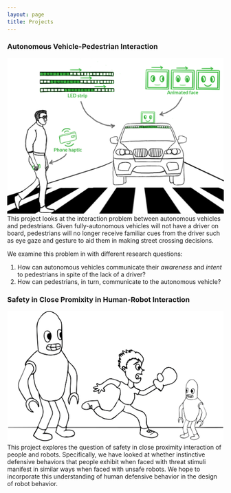 ```yaml
---
layout: page
title: Projects
---
```


### Autonomous Vehicle-Pedestrian Interaction
![AV-Pedestrian-Street](img/Front.jpg)
This project looks at the interaction problem between autonomous vehicles and pedestrians. Given fully-autonomous vehicles will not have a driver on board, pedestrians will no longer receive familiar cues from the driver such as eye gaze and gesture to aid them in making street crossing decisions. 

We examine this problem in with different research questions:
1. How can autonomous vehicles communicate their _awareness_ and _intent_ to pedestrians in spite of the lack of a driver?
2. How can pedestrians, in turn, communicate to the autonomous vehicle?


### Safety in Close Promixity in Human-Robot Interaction
![Safety-Proximity](img/LBR_pic.png)
This project explores the question of safety in close proximity interaction of people and robots. Specifically, we have looked at whether instinctive defensive behaviors that people exhibit when faced with threat stimuli manifest in similar ways when faced with unsafe robots. We hope to incorporate this understanding of human defensive behavior in the design of robot behavior.
